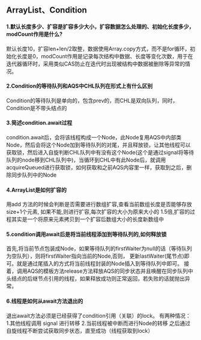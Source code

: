 ## ArrayList、Condition
#### 1.默认长度多少、扩容是扩容多少大小，扩容数据怎么处理的、初始化长度多少，modCount作用是什么?
默认长度10，扩容len+len/2取整，数据使用Array.copy方式，而不是for循环，初始化长度是0，modCount作用是记录每次结构中数据、长度等变化次数，用于在迭代器循环时，采用类似CAS防止在迭代时出现被结构中数据被删除等异常的情况。
#### 2.Condition的等待队列和AQS中CHL队列在形式上有什么区别
Condition的等待队列是单向的，包含prev的，而CHL是双向队列，同时，Condition是不带头结点的
#### 3.简述condition.await过程
condition.await后，会将该线程构成一个Node，此Node复用AQS中内部类Node，然后会将这个Node加到等待队列的对尾，并且释放锁，让其他线程可以获取锁，然后进入自旋判断CHL队列中有没有这个Node(这个是通过signal将等待队列的node移到CHL队列中)，当循环到CHL中有此Node后，就调用acquireQueued进行获取锁，如何获取和之前AQS内容里一样，获取到之后，删除同步队列中的Node
#### 4.ArrayList是如何扩容的
用add 方法的时候会判断是否需要进行数组扩容,查看当前数组长度是否能够存放size+1个元素,
如果不能,则进行扩容,每次扩容的大小为原来大小的 1.5倍,扩容的过程其实是一个将原来元素拷贝到一个扩容后数组大小的长度新数组中
#### 5.condition调用await后是将当前线程添加到等待队列的,如何释放锁
首先,将当前节点包装成Node，如果等待队列的firstWaiter为null的话（等待队列为空队列），则将firstWaiter指向当前的Node,否则，
更新lastWaiter(尾节点)即可。就是通过尾插入的方式将当前线程封装的Node插入到等待队列中即可。
接着，调用AQS的模板方法release方法释放AQS的同步状态并且唤醒在同步队列中头结点的后继节点引用的线程，如果释放成功则正常返回，若失败的话就抛出异常。
#### 6.线程是如何从await方法退出的
退出await方法必须是已经获得了condition引用（关联）的lock。
有两种情况：
1.其他线程调用 signal 进行转移
2.当前线程被中断而进行Node的转移
之后通过自旋线程不断尝试获取同步状态，直至成功（线程获取到lock）
